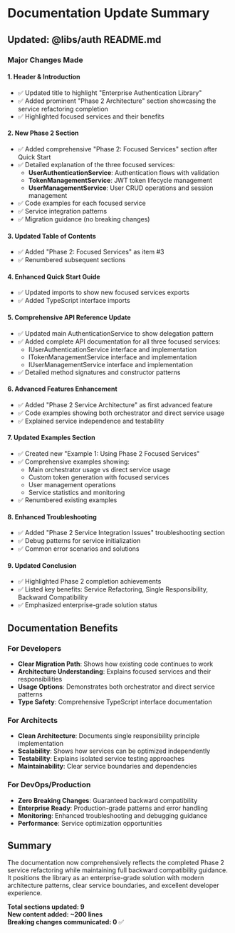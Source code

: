 # Documentation Update Summary

## Updated: @libs/auth README.md

### Major Changes Made

#### 1. **Header & Introduction**

- ✅ Updated title to highlight "Enterprise Authentication Library"
- ✅ Added prominent "Phase 2 Architecture" section showcasing the service refactoring completion
- ✅ Highlighted focused services and their benefits

#### 2. **New Phase 2 Section**

- ✅ Added comprehensive "Phase 2: Focused Services" section after Quick Start
- ✅ Detailed explanation of the three focused services:
  - **UserAuthenticationService**: Authentication flows with validation
  - **TokenManagementService**: JWT token lifecycle management
  - **UserManagementService**: User CRUD operations and session management
- ✅ Code examples for each focused service
- ✅ Service integration patterns
- ✅ Migration guidance (no breaking changes)

#### 3. **Updated Table of Contents**

- ✅ Added "Phase 2: Focused Services" as item #3
- ✅ Renumbered subsequent sections

#### 4. **Enhanced Quick Start Guide**

- ✅ Updated imports to show new focused services exports
- ✅ Added TypeScript interface imports

#### 5. **Comprehensive API Reference Update**

- ✅ Updated main AuthenticationService to show delegation pattern
- ✅ Added complete API documentation for all three focused services:
  - IUserAuthenticationService interface and implementation
  - ITokenManagementService interface and implementation
  - IUserManagementService interface and implementation
- ✅ Detailed method signatures and constructor patterns

#### 6. **Advanced Features Enhancement**

- ✅ Added "Phase 2 Service Architecture" as first advanced feature
- ✅ Code examples showing both orchestrator and direct service usage
- ✅ Explained service independence and testability

#### 7. **Updated Examples Section**

- ✅ Created new "Example 1: Using Phase 2 Focused Services"
- ✅ Comprehensive examples showing:
  - Main orchestrator usage vs direct service usage
  - Custom token generation with focused services
  - User management operations
  - Service statistics and monitoring
- ✅ Renumbered existing examples

#### 8. **Enhanced Troubleshooting**

- ✅ Added "Phase 2 Service Integration Issues" troubleshooting section
- ✅ Debug patterns for service initialization
- ✅ Common error scenarios and solutions

#### 9. **Updated Conclusion**

- ✅ Highlighted Phase 2 completion achievements
- ✅ Listed key benefits: Service Refactoring, Single Responsibility, Backward Compatibility
- ✅ Emphasized enterprise-grade solution status

## Documentation Benefits

### **For Developers**

- **Clear Migration Path**: Shows how existing code continues to work
- **Architecture Understanding**: Explains focused services and their responsibilities
- **Usage Options**: Demonstrates both orchestrator and direct service patterns
- **Type Safety**: Comprehensive TypeScript interface documentation

### **For Architects**

- **Clean Architecture**: Documents single responsibility principle implementation
- **Scalability**: Shows how services can be optimized independently
- **Testability**: Explains isolated service testing approaches
- **Maintainability**: Clear service boundaries and dependencies

### **For DevOps/Production**

- **Zero Breaking Changes**: Guaranteed backward compatibility
- **Enterprise Ready**: Production-grade patterns and error handling
- **Monitoring**: Enhanced troubleshooting and debugging guidance
- **Performance**: Service optimization opportunities

## Summary

The documentation now comprehensively reflects the completed Phase 2 service refactoring while maintaining full backward compatibility guidance. It positions the library as an enterprise-grade solution with modern architecture patterns, clear service boundaries, and excellent developer experience.

**Total sections updated: 9**  
**New content added: ~200 lines**  
**Breaking changes communicated: 0** ✅
